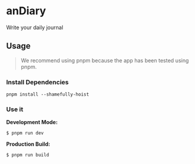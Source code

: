 <!-- <p align="center"><img src="https://i.imgur.com/a9QWW0v.png"></p> -->

# anDiary

Write your daily journal

## Usage

> We recommend using pnpm because the app has been tested using pnpm.

### Install Dependencies

```shell
pnpm install --shamefully-hoist
```

### Use it

**Development Mode:**

```shell
$ pnpm run dev
```

**Production Build:**

```shell
$ pnpm run build
```
